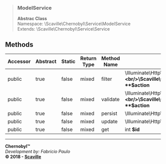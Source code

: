 > ### ModelService
> **Abstrac Class**<br/>
> Namespace: \Scaville\Chernobyl\Service\ModelService<br/>
> Extends: \Scaville\Chernobyl\Service\Service<br/>

## Methods

Accessor | Abstract | Static | Return Type | Method Name | Params
--- | --- | --- | --- | --- | ---
| public | true | false | mixed | filter | \Illuminate\Http\Request **$request**<br/>\Scaville\Chernobyl\Constants\Actions **$action**
| public | true | false | mixed | validate | \Illuminate\Http\Request **$request**<br/>\Scaville\Chernobyl\Constants\Actions **$action**
| public | true | false | mixed | persist | \Illuminate\Http\Request **$request**
| public | true | false | mixed | update | \Illuminate\Http\Request **request**
| public | true | false | mixed | get | int **$id**

---
**Chernobyl™**<br/>
_Development by: Fabricio Paulo_<br/>
**© 2018 - <a href='http://www.scaville.com'>Scaville</a>**